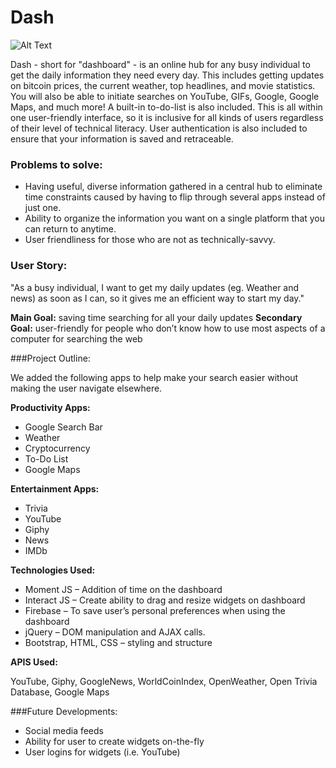 # Dash

![Alt Text](https://media.giphy.com/media/7E2E4X0sbo3LdHuf69/giphy.gif)


Dash - short for "dashboard" - is an online hub for any busy individual to get the daily information they need every day.  This includes getting updates on bitcoin prices, the current weather, top headlines, and movie statistics.  You will also be able to initiate searches on YouTube, GIFs, Google, Google Maps, and much more!  A built-in to-do-list is also included.  This is all within one user-friendly interface, so it is inclusive for all kinds of users regardless of their level of technical literacy. User authentication is also included to ensure that your information is saved and retraceable. 

### Problems to solve: 

- Having useful, diverse information gathered in a central hub to eliminate time constraints caused by having to flip through several apps instead of just one. 
- Ability to organize the information you want on a single platform that you can return to anytime.   
- User friendliness for those who are not as technically-savvy. 

### User Story: 

"As a busy individual, I want to get my daily updates (eg. Weather and news) as soon as I can, so it gives me an efficient way to start my day."

**Main Goal:** saving time searching for all your daily updates 
**Secondary Goal:** user-friendly for people who don’t know how to use most aspects of a computer for searching the web 

###Project Outline: 

We added the following apps to help make your search easier without making the user navigate elsewhere. 

**Productivity Apps:** 

- Google Search Bar
- Weather 
- Cryptocurrency
- To-Do List
- Google Maps

**Entertainment Apps:**

- Trivia 
- YouTube
- Giphy
- News
- IMDb

**Technologies Used:**

- Moment JS – Addition of time on the dashboard
- Interact JS – Create ability to drag and resize widgets on dashboard 
- Firebase – To save user’s personal preferences when using the dashboard
- jQuery – DOM manipulation and AJAX calls. 
- Bootstrap, HTML, CSS – styling and structure

**APIS Used:**

YouTube, Giphy, GoogleNews,  WorldCoinIndex, OpenWeather,  Open Trivia Database, Google Maps

###Future Developments: 

- Social media feeds 
- Ability for user to create widgets on-the-fly
- User logins for widgets (i.e. YouTube)



